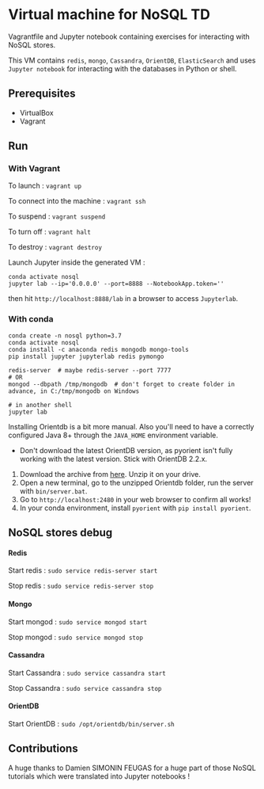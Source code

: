 # Virtual machine for NoSQL TD

Vagrantfile and Jupyter notebook containing exercises for interacting with NoSQL stores.

This VM contains `redis`, `mongo`, `Cassandra`, `OrientDB`, `ElasticSearch` and uses `Jupyter notebook` for interacting with the databases in Python or shell.

## Prerequisites

- VirtualBox
- Vagrant

## Run

### With Vagrant

To launch : `vagrant up`

To connect into the machine : `vagrant ssh`

To suspend : `vagrant suspend`

To turn off : `vagrant halt`

To destroy : `vagrant destroy`

Launch Jupyter inside the generated VM :

```
conda activate nosql
jupyter lab --ip='0.0.0.0' --port=8888 --NotebookApp.token=''
```

then hit `http://localhost:8888/lab` in a browser to access `Jupyterlab`.

### With conda

```
conda create -n nosql python=3.7
conda activate nosql
conda install -c anaconda redis mongodb mongo-tools
pip install jupyter jupyterlab redis pymongo 

redis-server  # maybe redis-server --port 7777
# OR
mongod --dbpath /tmp/mongodb  # don't forget to create folder in advance, in C:/tmp/mongodb on Windows

# in another shell
jupyter lab
```

Installing Orientdb is a bit more manual. Also you'll need to have a correctly configured Java 8+ through the `JAVA_HOME` environment variable.
- Don't download the latest OrientDB version, as pyorient isn't fully working with the latest version. Stick with OrientDB 2.2.x.

1. Download the archive from [here](https://s3.us-east-2.amazonaws.com/orientdb3/releases/2.2.36/orientdb-community-2.2.36.zip). Unzip it on your drive.
2. Open a new terminal, go to the unzipped Orientdb folder, run the server with `bin/server.bat`.
3. Go to `http://localhost:2480` in your web browser to confirm all works!
4. In your conda environment, install `pyorient` with `pip install pyorient`.

## NoSQL stores debug

#### Redis

Start redis : `sudo service redis-server start`

Stop redis : `sudo service redis-server stop`

#### Mongo

Start mongod : `sudo service mongod start`

Stop mongod : `sudo service mongod stop`

#### Cassandra

Start Cassandra : `sudo service cassandra start`

Stop Cassandra : `sudo service cassandra stop`

#### OrientDB

Start OrientDB : `sudo /opt/orientdb/bin/server.sh`

## Contributions

A huge thanks to Damien SIMONIN FEUGAS for a huge part of those NoSQL tutorials which were translated into Jupyter notebooks !
